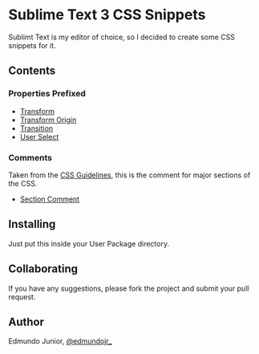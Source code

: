 # Sublime Text 3 CSS Snippets

Sublimt Text is my editor of choice, so I decided to create some CSS snippets for it.

## Contents

### Properties Prefixed

- [Transform](https://github.com/edmundojr/sublime-text-3-css-snippets/blob/master/css/-prefix-transform.sublime-snippet)
- [Transform Origin](https://github.com/edmundojr/sublime-text-3-css-snippets/blob/master/css/-prefix-transform-origin.sublime-snippet)
- [Transition](https://github.com/edmundojr/sublime-text-3-css-snippets/blob/master/css/-prefix-transition.sublime-snippet)
- [User Select](https://github.com/edmundojr/sublime-text-3-css-snippets/blob/master/css/-prefix-user-select.sublime-snippet)

### Comments

Taken from the [CSS Guidelines](http://cssguidelin.es/#titling), this is the comment for major sections of the CSS.

- [Section Comment](https://github.com/edmundojr/sublime-text-3-css-snippets/blob/master/css/comment-section.sublime-snippet)

## Installing

Just put this inside your User Package directory.

## Collaborating

If you have any suggestions, please fork the project and submit your pull request.

## Author

Edmundo Junior, [@edmundojr_](http://twitter.com/edmundojr_)
